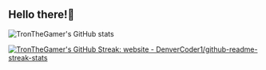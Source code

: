 ## Hello there!:wave:

![TronTheGamer's GitHub stats](https://github-readme-stats.vercel.app/api?username=tronthegamer&count_private=true&show_icons=true&theme=ayu-mirage)

[![TronTheGamer's GitHub Streak: website - DenverCoder1/github-readme-streak-stats](http://github-readme-streak-stats.herokuapp.com?user=TornTheGamer&theme=ayu-mirage&stroke=DDD46B)](https://git.io/streak-stats)
